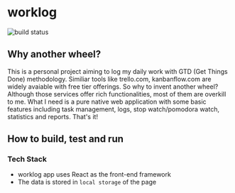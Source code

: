 # worklog

![build status](https://travis-ci.com/jiafangtao/worklog.svg?branch=master)

## Why another wheel?
This is a personal project aiming to log my daily work with GTD (Get Things Done) methodology.
Similiar tools like trello.com, kanbanflow.com are widely avaiable with free tier offerings.
So why to invent another wheel? Although those services offer rich functionalities, most of them
are overkill to me. What I need is a pure native web application with some basic features including
task management, logs, stop watch/pomodora watch, statistics and reports. That's it!

## How to build, test and run


### Tech Stack
- worklog app uses React as the front-end framework
- The data is stored in `local storage` of the page
